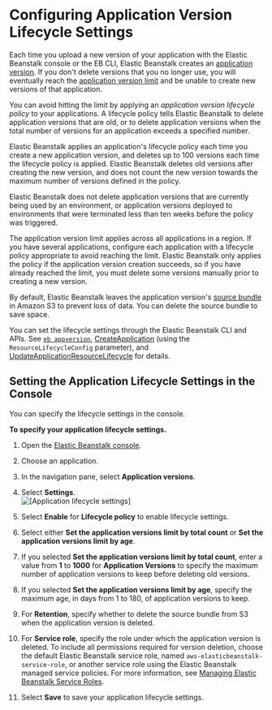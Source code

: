 # Configuring Application Version Lifecycle Settings<a name="applications-lifecycle"></a>

Each time you upload a new version of your application with the Elastic Beanstalk console or the EB CLI, Elastic Beanstalk creates an [application version](applications-versions.md)\. If you don't delete versions that you no longer use, you will eventually reach the [application version limit](http://docs.aws.amazon.com/general/latest/gr/aws_service_limits.html#limits_elastic_beanstalk) and be unable to create new versions of that application\.

You can avoid hitting the limit by applying an *application version lifecycle policy* to your applications\. A lifecycle policy tells Elastic Beanstalk to delete application versions that are old, or to delete application versions when the total number of versions for an application exceeds a specified number\.

Elastic Beanstalk applies an application's lifecycle policy each time you create a new application version, and deletes up to 100 versions each time the lifecycle policy is applied\. Elastic Beanstalk deletes old versions after creating the new version, and does not count the new version towards the maximum number of versions defined in the policy\.

Elastic Beanstalk does not delete application versions that are currently being used by an environment, or application versions deployed to environments that were terminated less than ten weeks before the policy was triggered\.

The application version limit applies across all applications in a region\. If you have several applications, configure each application with a lifecycle policy appropriate to avoid reaching the limit\. Elastic Beanstalk only applies the policy if the application version creation succeeds, so if you have already reached the limit, you must delete some versions manually prior to creating a new version\.

By default, Elastic Beanstalk leaves the application version's [source bundle](applications-sourcebundle.md) in Amazon S3 to prevent loss of data\. You can delete the source bundle to save space\.

You can set the lifecycle settings through the Elastic Beanstalk CLI and APIs\. See [`eb appversion`](eb3-appversion.md), [CreateApplication](http://docs.aws.amazon.com/elasticbeanstalk/latest/api/API_CreateApplication.html) \(using the `ResourceLifecycleConfig` parameter\), and [UpdateApplicationResourceLifecycle](http://docs.aws.amazon.com/elasticbeanstalk/latest/api/API_UpdateApplicationResourceLifecycle.html) for details\.

## Setting the Application Lifecycle Settings in the Console<a name="applications-lifecycle-console"></a>

You can specify the lifecycle settings in the console\.

**To specify your application lifecycle settings\.**

1. Open the [Elastic Beanstalk console](https://console.aws.amazon.com/elasticbeanstalk)\.

1. Choose an application\.

1. In the navigation pane, select **Application versions**\.

1. Select **Settings**\.  
![\[Application lifecycle settings\]](http://docs.aws.amazon.com/elasticbeanstalk/latest/dg/images/app-version-lifecycle.png)

1. Select **Enable** for **Lifecycle policy** to enable lifecycle settings\.

1. Select either **Set the application versions limit by total count** or **Set the application versions limit by age**\.

1. If you selected **Set the application versions limit by total count**, enter a value from **1** to **1000** for **Application Versions** to specify the maximum number of application versions to keep before deleting old versions\.

1. If you selected **Set the application versions limit by age**, specify the maximum age, in days from 1 to 180, of application versions to keep\.

1. For **Retention**, specify whether to delete the source bundle from S3 when the application version is deleted\.

1. For **Service role**, specify the role under which the application version is deleted\. To include all permissions required for version deletion, choose the default Elastic Beanstalk service role, named `aws-elasticbeanstalk-service-role`, or another service role using the Elastic Beanstalk managed service policies\. For more information, see [Managing Elastic Beanstalk Service Roles](iam-servicerole.md)\.

1. Select **Save** to save your application lifecycle settings\.
